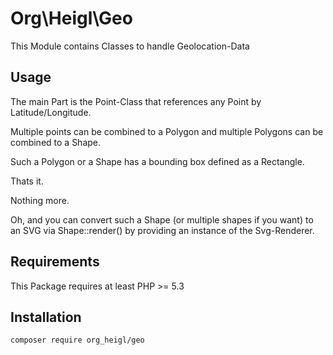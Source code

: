 # Org\Heigl\Geo

This Module contains Classes to handle Geolocation-Data

## Usage

The main Part is the Point-Class that references any Point by 
Latitude/Longitude.

Multiple points can be combined to a Polygon and multiple Polygons can be 
combined to a Shape.

Such a Polygon or a Shape has a bounding box defined as a Rectangle.

Thats it.

Nothing more.

Oh, and you can convert such a Shape (or multiple shapes if you want) to an SVG
via Shape::render() by providing an instance of the Svg-Renderer.

## Requirements

This Package requires at least PHP >= 5.3

## Installation

    composer require org_heigl/geo
